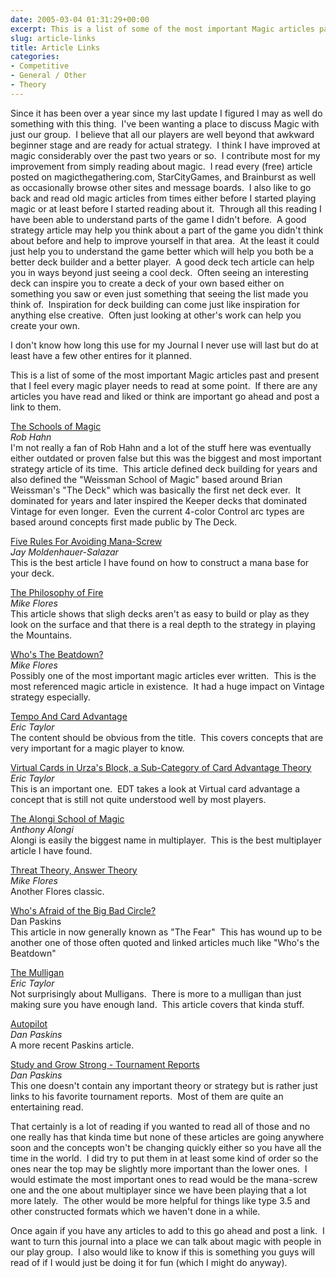 ```yaml
---
date: 2005-03-04 01:31:29+00:00
excerpt: This is a list of some of the most important Magic articles past and present that I feel every magic player needs to read at some point.
slug: article-links
title: Article Links
categories: 
- Competitive
- General / Other
- Theory
---
```


Since it has been over a year since my last update I figured I may as well do something with this thing.  I've been wanting a place to discuss Magic with just our group.  I believe that all our players are well beyond that awkward beginner stage and are ready for actual strategy.  I think I have improved at magic considerably over the past two years or so.  I contribute most for my improvement from simply reading about magic.  I read every (free) article posted on magicthegathering.com, StarCityGames, and Brainburst as well as occasionally browse other sites and message boards.  I also like to go back and read old magic articles from times either before I started playing magic or at least before I started reading about it.  Through all this reading I have been able to understand parts of the game I didn't before.  A good strategy article may help you think about a part of the game you didn't think about before and help to improve yourself in that area.  At the least it could just help you to understand the game better which will help you both be a better deck builder and a better player.  A good deck tech article can help you in ways beyond just seeing a cool deck.  Often seeing an interesting deck can inspire you to create a deck of your own based either on something you saw or even just something that seeing the list made you think of.  Inspiration for deck building can come just like inspiration for anything else creative.  Often just looking at other's work can help you create your own.

I don't know how long this use for my Journal I never use will last but do at least have a few other entires for it planned.

This is a list of some of the most important Magic articles past and present that I feel every magic player needs to read at some point.  If there are any articles you have read and liked or think are important go ahead and post a link to them.
<!--more-->

[The Schools of Magic](http://web.archive.org/web/20000508212710/thedojo.com/school/schooldex.html)  
_Rob Hahn_  
I'm not really a fan of Rob Hahn and a lot of the stuff here was eventually either outdated or proven false but this was the biggest and most important strategy article of its time.  This article defined deck building for years and also defined the "Weissman School of Magic" based around Brian Weissman's "The Deck" which was basically the first net deck ever.  It dominated for years and later inspired the Keeper decks that dominated Vintage for even longer.  Even the current 4-color Control arc types are based around concepts first made public by The Deck.

[Five Rules For Avoiding Mana-Screw](http://www.starcitygames.com/php/news/expandnews.php?Article=890)  
_Jay Moldenhauer-Salazar_  
This is the best article I have found on how to construct a mana base for your deck.

[The Philosophy of Fire](http://www.starcitygames.com/php/news/expandnews.php?Article=7157)  
_Mike Flores_  
This article shows that sligh decks aren't as easy to build or play as they look on the surface and that there is a real depth to the strategy in playing the Mountains.

[Who's The Beatdown?](http://www.starcitygames.com/php/news/expandnews.php?Article=3692)  
_Mike Flores_  
Possibly one of the most important magic articles ever written.  This is the most referenced magic article in existence.  It had a huge impact on Vintage strategy especially.

[Tempo And Card Advantage](http://www.starcitygames.com/php/news/expandnews.php?Article=3690)  
_Eric Taylor_  
The content should be obvious from the title.  This covers concepts that are very important for a magic player to know.

[Virtual Cards in Urza's Block, a Sub-Category of Card Advantage Theory](http://web.archive.org/web/20000226161119/http://www.thedojo.com/column/col.990804eta.shtml)  
_Eric Taylor_  
This is an important one.  EDT takes a look at Virtual card advantage a concept that is still not quite understood well by most players.

[The Alongi School of Magic](http://web.archive.org/web/20000603055314/www.thedojo.com/column2/col.990906aal.shtml)  
_Anthony Alongi_  
Alongi is easily the biggest name in multiplayer.  This is the best multiplayer article I have found.

[Threat Theory, Answer Theory](http://www.starcitygames.com/php/news/expandnews.php?Article=7865)  
_Mike Flores_  
Another Flores classic.

[Who's Afraid of the Big Bad Circle?](http://www.starcitygames.com/php/news/expandnews.php?Article=7104)  
Dan Paskins  
This article in now generally known as "The Fear"  This has wound up to be another one of those often quoted and linked articles much like "Who's the Beatdown"

[The Mulligan](http://web.archive.org/web/20000609191801/www.thedojo.com/column/col.990601eta.shtml)  
_Eric Taylor_  
Not surprisingly about Mulligans.  There is more to a mulligan than just making sure you have enough land.  This article covers that kinda stuff.

[Autopilot](http://www.starcitygames.com/php/news/expandnews.php?Article=8505)  
_Dan Paskins_  
A more recent Paskins article.

[Study and Grow Strong - Tournament Reports](http://www.starcitygames.com/php/news/expandnews.php?Article=8669)  
_Dan Paskins_  
This one doesn't contain any important theory or strategy but is rather just links to his favorite tournament reports.  Most of them are quite an entertaining read.

That certainly is a lot of reading if you wanted to read all of those and no one really has that kinda time but none of these articles are going anywhere soon and the concepts won't be changing quickly either so you have all the time in the world.  I did try to put them in at least some kind of order so the ones near the top may be slightly more important than the lower ones.  I would estimate the most important ones to read would be the mana-screw one and the one about multiplayer since we have been playing that a lot more lately.  The other would be more helpful for things like type 3.5 and other constructed formats which we haven't done in a while.

Once again if you have any articles to add to this go ahead and post a link.  I want to turn this journal into a place we can talk about magic with people in our play group.  I also would like to know if this is something you guys will read of if I would just be doing it for fun (which I might do anyway).
